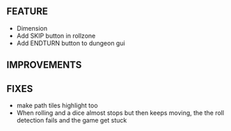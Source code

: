 ## FEATURE
- Dimension
- Add SKIP button in rollzone
- Add ENDTURN button to dungeon gui

## IMPROVEMENTS

## FIXES
- make path tiles highlight too
- When rolling and a dice almost stops but then keeps moving, the the roll detection fails and the game get stuck
